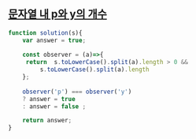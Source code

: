 ## <a href='https://school.programmers.co.kr/learn/courses/30/lessons/12916'>문자열 내 p와 y의 개수</a>
```javascript
function solution(s){
    var answer = true;
    
    const observer = (a)=>{
     return  s.toLowerCase().split(a).length > 0 &&
         s.toLowerCase().split(a).length 
    };
    
    observer('p') === observer('y') 
    ? answer = true
    : answer = false ; 

    return answer;
}
```
